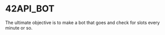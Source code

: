 # 42API_BOT
The ultimate objective is to make a bot that goes and check for slots every minute or so.
